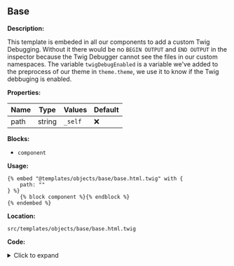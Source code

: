 ## Base

**Description:**

This template is embeded in all our components to add a custom Twig Debugging.
Without it there would be no `BEGIN OUTPUT` and `END OUTPUT` in the inspector because the Twig Debugger cannot see the files in our custom namespaces.
The variable `twigDebugEnabled` is a variable we've added to the preprocess of our theme in `theme.theme`, we use it to know if the Twig debbuging is enabled.

**Properties:**

| Name | Type | Values | Default |
|------|------|--------|---------|
| path | string | `_self` | :x: |


**Blocks:**

- `component`

**Usage:**

```twig
{% embed "@templates/objects/base/base.html.twig" with {
    path: ""
} %}
    {% block component %}{% endblock %}
{% endembed %}
```

**Location:**

 `src/templates/objects/base/base.html.twig`

**Code:**

<details>
    <summary>Click to expand</summary>

```twig
{% if twigDebugEnabled %}
    <!-- BEGIN OUTPUT from '{{ directory ~ "/" ~ path[1:] }}' -->
{% endif %}
{% block component %}{% endblock %}
{% if twigDebugEnabled %}
    <!-- END OUTPUT from '{{ directory ~ "/" ~ path[1:] }}' -->
{% endif %}
```

</details>


